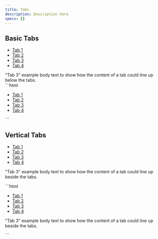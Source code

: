 ```yaml
---
title: Tabs
description: Description here
specs: []
---
```


## Basic Tabs

<div class="example">
    <div class="example--inner-frame">
        <ul class="iux-tabs--list-horizontal">
            <li class="iux-tabs--list-item">
                <a href="#horiz-tab1" class="iux-tabs--list-link">Tab 1</a>
            </li>
            <li class="iux-tabs--list-item">
                <a href="#horiz-tab2" class="iux-tabs--list-link">Tab 2</a>
            </li>
            <li class="iux-tabs--list-item is-active">
                <a href="#horiz-tab3" class="iux-tabs--list-link">Tab 3</a>
            </li>
            <li class="iux-tabs--list-item is-disabled">
                <a href="#horiz-tab4" class="iux-tabs--list-link">Tab 4</a>
            </li>
        </ul>
        <div class="iux-container">"Tab 3" example body text to show how the content of a tab could line up below the tabs.</div>
    </div>
</div>
```html
<ul class="iux-tabs--list-horizontal">
    <li class="iux-tabs--list-item">
        <a href="#horiz-tab1" class="iux-tabs--list-link">Tab 1</a>
    </li>
    <li class="iux-tabs--list-item">
        <a href="#horiz-tab2" class="iux-tabs--list-link">Tab 2</a>
    </li>
    <li class="iux-tabs--list-item is-active">
        <a href="#horiz-tab3" class="iux-tabs--list-link">Tab 3</a>
    </li>
    <li class="iux-tabs--list-item is-disabled">
        <a href="#horiz-tab4" class="iux-tabs--list-link">Tab 4</a>
    </li>
</ul>
```


## Vertical Tabs

<div class="example">
    <div class="example--inner-frame">
        <div class="iux-row">
            <div class="iux-row--col-md-3">
                <ul class="iux-tabs--list-vertical">
                    <li class="iux-tabs--list-item">
                        <a href="#vertical-tab1" class="iux-tabs--list-link">Tab 1</a>
                    </li>
                    <li class="iux-tabs--list-item">
                        <a href="#vertical-tab2" class="iux-tabs--list-link">Tab 2</a>
                    </li>
                    <li class="iux-tabs--list-item is-active">
                        <a href="#vertical-tab3" class="iux-tabs--list-link">Tab 3</a>
                    </li>
                    <li class="iux-tabs--list-item is-disabled">
                        <a href="#vertical-tab4" class="iux-tabs--list-link">Tab 4</a>
                    </li>
                </ul>
            </div>
            <div class="iux-row--col-md-9 iux-container">
                <p>"Tab 3" example body text to show how the content of a tab could line up beside the tabs.</p>
            </div>
        </div>
    </div>
</div>
```html
<div class="iux-row">
    <div class="iux-row--col-md-3">
        <ul class="iux-tabs--list-vertical">
            <li class="iux-tabs--list-item">
                <a href="#vertical-tab1" class="iux-tabs--list-link">Tab 1</a>
            </li>
            <li class="iux-tabs--list-item">
                <a href="#vertical-tab2" class="iux-tabs--list-link">Tab 2</a>
            </li>
            <li class="iux-tabs--list-item is-active">
                <a href="#vertical-tab3" class="iux-tabs--list-link">Tab 3</a>
            </li>
            <li class="iux-tabs--list-item is-disabled">
                <a href="#vertical-tab4" class="iux-tabs--list-link">Tab 4</a>
            </li>
        </ul>
    </div>
    <div class="iux-row--col-md-9 iux-container">
        <p>"Tab 3" example body text to show how the content of a tab could line up beside the tabs.</p>
    </div>
</div>
```
